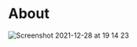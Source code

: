 # About

![Screenshot 2021-12-28 at 19 14 23](https://user-images.githubusercontent.com/43410592/147595043-acf9c1a0-6a52-42f3-9420-de858d3efa65.png)
